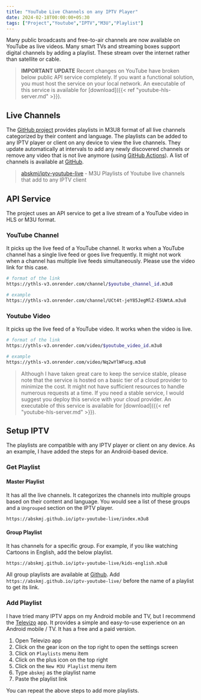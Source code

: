 ```yaml
---
title: "YouTube Live Channels on any IPTV Player"
date: 2024-02-18T00:00:00+05:30
tags: ["Project","Youtube","IPTV","M3U","Playlist"]
---
```


Many public broadcasts and free-to-air channels are now available on YouTube as live videos. Many smart TVs and streaming boxes support digital channels by adding a playlist. These stream over the internet rather than satellite or cable.

> **IMPORTANT UPDATE**
Recent changes on YouTube have broken below public API service completely. If you want a functional solution, you must host the service on your local network. An executable of this service is available for [download]({{< ref "youtube-hls-server.md" >}}).


## Live Channels
The [GitHub project](https://github.com/abskmj/iptv-youtube-live) provides playlists in M3U8 format of all live channels categorized by their content and language. The playlists can be added to any IPTV player or client on any device to view the live channels. They update automatically at intervals to add any newly discovered channels or remove any video that is not live anymore (using [GitHub Actions](https://github.com/features/actions)). A list of channels is available at [GitHub](https://github.com/abskmj/iptv-youtube-live/blob/main/channels.csv).

> [abskmj/iptv-youtube-live](https://github.com/abskmj/iptv-youtube-live) - M3U Playlists of Youtube live channels that add to any IPTV client 

## API Service
The project uses an API service to get a live stream of a YouTube video in  HLS or M3U format.

### YouTube Channel
It picks up the live feed of a YouTube channel. It works when a YouTube channel has a single live feed or goes live frequently. It might not work when a channel has multiple live feeds simultaneously. Please use the video link for this case.
```bash
# format of the link
https://ythls-v3.onrender.com/channel/$youtube_channel_id.m3u8

# example
https://ythls-v3.onrender.com/channel/UCt4t-jeY85JegMlZ-E5UWtA.m3u8
```
### Youtube Video
It picks up the live feed of a YouTube video. It works when the video is live.
```bash
# format of the link
https://ythls-v3.onrender.com/video/$youtube_video_id.m3u8

# example
https://ythls-v3.onrender.com/video/Nq2wYlWFucg.m3u8
```

> Although I have taken great care to keep the service stable, please note that the service is hosted on a basic tier of a cloud provider to minimize the cost. It might not have sufficient resources to handle numerous requests at a time. If you need a stable service, I would suggest you deploy this service with your cloud provider. An executable of this service is available for [download]({{< ref "youtube-hls-server.md" >}}).

## Setup IPTV
The playlists are compatible with any IPTV player or client on any device. As an example, I have added the steps for an Android-based device.

### Get Playlist
#### Master Playlist 
It has all the live channels. It categorizes the channels into multiple groups based on their content and language. You would see a list of these groups and a `Ungrouped` section on the IPTV player.
```bash
https://abskmj.github.io/iptv-youtube-live/index.m3u8
``` 

#### Group Playlist 
It has channels for a specific group. For example, if you like watching Cartoons in English, add the below playlist.
```bash
https://abskmj.github.io/iptv-youtube-live/kids-english.m3u8
```

All group playlists are available at [Github](https://github.com/abskmj/iptv-youtube-live/tree/gh-pages). Add `https://abskmj.github.io/iptv-youtube-live/` before the name of a playlist to get its link.

### Add Playlist
I have tried many IPTV apps on my Android mobile and TV, but I recommend the [Televizo](https://televizo.net/) app. It provides a simple and easy-to-use experience on an Android mobile / TV. It has a free and a paid version.

1. Open Televizo app
2. Click on the gear icon on the top right to open the settings screen
3. Click on `Playlists` menu item
4. Click on the plus icon on the top right
5. Click on the `New M3U Playlist` menu item
6. Type `abskmj` as the playlist name
7. Paste the playlist link

You can repeat the above steps to add more playlists.
